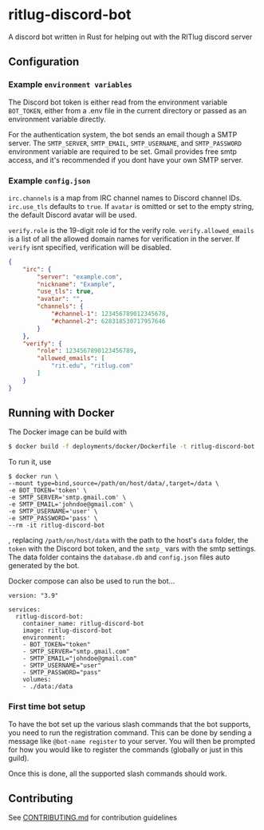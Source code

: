 # ritlug-discord-bot
A discord bot written in Rust for helping out with the RITlug discord server

## Configuration

### Example `environment variables`

The Discord bot token is either read from the environment variable `BOT_TOKEN`, either from a .env file in the current directory or passed as an environment variable directly.

For the authentication system, the bot sends an email though a SMTP server. The `SMTP_SERVER`, `SMTP_EMAIL`, `SMTP_USERNAME`, and `SMTP_PASSWORD` environment variable are required to be set. Gmail provides free smtp access, and it's recommended if you dont have your own SMTP server.

### Example `config.json`

`irc.channels` is a map from IRC channel names to Discord channel IDs. `irc.use_tls` defaults to `true`. If `avatar` is omitted or set to the empty string, the default Discord avatar will be used.

`verify.role` is the 19-digit role id for the verify role. `verify.allowed_emails` is a list of all the allowed domain names for verification in the server. If `verify` isnt specified, verification will be disabled.

```json
{
    "irc": {
        "server": "example.com",
        "nickname": "Example",
        "use_tls": true,
        "avatar": "",
        "channels": {
            "#channel-1": 123456789012345678,
            "#channel-2": 628318530717957646
        }
    },
    "verify": {
        "role": 1234567890123456789,
        "allowed_emails": [
            "rit.edu", "ritlug.com"
        ]
    }
}
```

## Running with Docker

The Docker image can be build with 
```sh
$ docker build -f deployments/docker/Dockerfile -t ritlug-discord-bot .
```
To run it, use
```docker
$ docker run \
--mount type=bind,source=/path/on/host/data/,target=/data \
-e BOT_TOKEN='token' \
-e SMTP_SERVER='smtp.gmail.com' \
-e SMTP_EMAIL='johndoe@gmail.com' \
-e SMTP_USERNAME='user' \
-e SMTP_PASSWORD='pass' \
--rm -it ritlug-discord-bot
```
, replacing `/path/on/host/data` with the path to the host's `data` folder, the `token` with the Discord bot token, and the `smtp_` vars with the smtp settings.
The data folder contains the `database.db` and `config.json` files auto generated by the bot.

Docker compose can also be used to run the bot...
```docker
version: "3.9"

services:
  ritlug-discord-bot:
    container_name: ritlug-discord-bot
    image: ritlug-discord-bot
    environment:
    - BOT_TOKEN="token"
    - SMTP_SERVER="smtp.gmail.com"
    - SMTP_EMAIL="johndoe@gmail.com"
    - SMTP_USERNAME="user"
    - SMTP_PASSWORD="pass"
    volumes:
    - ./data:/data
```

### First time bot setup

To have the bot set up the various slash commands that the bot supports, you need to run the registration command. This can be done by sending a message like `@bot-name register` to your server. You will then be prompted for how you would like to register the commands (globally or just in this guild).

Once this is done, all the supported slash commands should work.

## Contributing

See [CONTRIBUTING.md](CONTRIBUTING.md) for contribution guidelines
